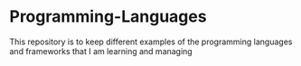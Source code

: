 # Programming-Languages
This repository is to keep different examples of the programming languages and frameworks that I am learning and managing
